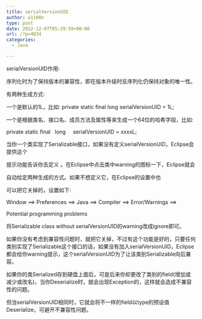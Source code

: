 ```yaml
---
title: serialVersionUID
author: w1100n
type: post
date: 2012-12-07T05:29:59+00:00
url: /?p=4834
categories:
  - Java

---
```

serialVersionUID作用: 
  
序列化时为了保持版本的兼容性，即在版本升级时反序列化仍保持对象的唯一性。
  
有两种生成方式: 
  
一个是默认的1L，比如: private static final long serialVersionUID = 1L;
  
一个是根据类名、接口名、成员方法及属性等来生成一个64位的哈希字段，比如: 
  
private static final   long     serialVersionUID = xxxxL;

当你一个类实现了Serializable接口，如果没有定义serialVersionUID，Eclipse会提供这个
  
提示功能告诉你去定义 。在Eclipse中点击类中warning的图标一下，Eclipse就会
  
自动给定两种生成的方式。如果不想定义它，在Eclipse的设置中也
  
可以把它关掉的，设置如下: 
  
Window ==> Preferences ==> Java ==> Compiler ==> Error/Warnings ==>
  
Potential programming problems
  
将Serializable class without serialVersionUID的warning改成ignore即可。

如果你没有考虑到兼容性问题时，就把它关掉，不过有这个功能是好的，只要任何类别实现了Serializable这个接口的话，如果没有加入serialVersionUID，Eclipse都会给你warning提示，这个serialVersionUID为了让该类别Serializable向后兼容。

如果你的类Serialized存到硬盘上面后，可是后来你却更改了类别的field(增加或减少或改名)，当你Deserialize时，就会出现Exception的，这样就会造成不兼容性的问题。

但当serialVersionUID相同时，它就会将不一样的field以type的预设值Deserialize，可避开不兼容性问题。